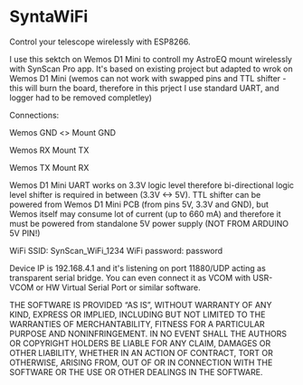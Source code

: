 # SyntaWiFi
Control your telescope wirelessly with ESP8266.


I use this sektch on Wemos D1 Mini to controll my AstroEQ mount wirelessly with SynScan Pro app. It's based on existing project but adapted to wrok on Wemos D1 Mini (wemos can not work with swapped pins and TTL shifter - this will burn the board, therefore in this prject I use standard UART, and logger had to be removed completley)


Connections:


Wemos GND <> Mount GND

Wemos RX <TTL Shifter> Mount TX
  
Wemos TX <TTL Shifter> Mount RX
  
  

Wemos D1 Mini UART works on 3.3V logic level therefore bi-directional logic level shifter is required in between (3.3V <-> 5V). TTL shifter can be powered from Wemos D1 Mini PCB (from pins 5V, 3.3V and GND), but Wemos itself may consume lot of current (up to 660 mA) and therefore it must be powered from standalone 5V power supply (NOT FROM ARDUINO 5V PIN!)
  

WiFi SSID: SynScan_WiFi_1234
WiFi password: password
  

Device IP is 192.168.4.1 and it's listening on port 11880/UDP acting as transparent serial bridge. You can even connect it as VCOM with USR-VCOM or HW Virtual Serial Port or similar software.
  

THE SOFTWARE IS PROVIDED “AS IS”, WITHOUT WARRANTY OF ANY KIND, EXPRESS OR IMPLIED, INCLUDING BUT NOT LIMITED TO THE WARRANTIES OF MERCHANTABILITY, FITNESS FOR A PARTICULAR PURPOSE AND NONINFRINGEMENT. IN NO EVENT SHALL THE AUTHORS OR COPYRIGHT HOLDERS BE LIABLE FOR ANY CLAIM, DAMAGES OR OTHER LIABILITY, WHETHER IN AN ACTION OF CONTRACT, TORT OR OTHERWISE, ARISING FROM, OUT OF OR IN CONNECTION WITH THE SOFTWARE OR THE USE OR OTHER DEALINGS IN THE SOFTWARE.
